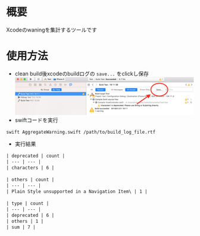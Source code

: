 # 概要
Xcodeのwaningを集計するツールです

# 使用方法

* clean build後xcodeのbuildログの `save...` をclickし保存
![img1](https://github.com/nanashiki/AggregateWarning.swift/blob/master/img1.png?raw=true "img1")
* swiftコードを実行
```
swift AggregateWarning.swift /path/to/build_log_file.rtf
```
* 実行結果
```
| deprecated | count |
| --- | --- |
| characters | 6 |

| others | count |
| --- | --- |
| Plain Style unsupported in a Navigation Item\ | 1 |

| type | count |
| --- | --- |
| deprecated | 6 |
| others | 1 |
| sum | 7 |
```

